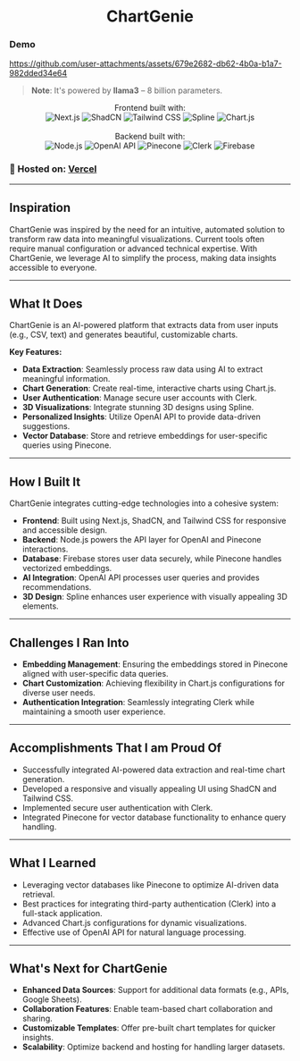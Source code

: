 <h1 align="center">ChartGenie</h1>

### Demo  
https://github.com/user-attachments/assets/679e2682-db62-4b0a-b1a7-982dded34e64

> **Note**: It's powered by **llama3** – 8 billion parameters.

<p align="center">
  Frontend built with: <br>
  <img src="https://img.shields.io/badge/Next.js-000000?style=for-the-badge&logo=nextdotjs&logoColor=white" alt="Next.js">
  <img src="https://img.shields.io/badge/shadcn-000000?style=for-the-badge&logo=shadcnui&logoColor=white" alt="ShadCN">
  <img src="https://img.shields.io/badge/Tailwind_CSS-38B2AC?style=for-the-badge&logo=tailwind-css&logoColor=white" alt="Tailwind CSS">
  <img src="https://img.shields.io/badge/Spline-0000FF?style=for-the-badge&logo=spline&logoColor=white" alt="Spline">
  <img src="https://img.shields.io/badge/Chart.js-FF6384?style=for-the-badge&logo=chartjs&logoColor=white" alt="Chart.js">
  <br><br>
  Backend built with: <br>
  <img src="https://img.shields.io/badge/Node.js-339933?style=for-the-badge&logo=nodedotjs&logoColor=white" alt="Node.js">
  <img src="https://img.shields.io/badge/OpenAI_API-412991?style=for-the-badge&logo=openai&logoColor=white" alt="OpenAI API">
  <img src="https://img.shields.io/badge/Pinecone-00B8D9?style=for-the-badge&logo=pinecone&logoColor=white" alt="Pinecone">
  <img src="https://img.shields.io/badge/Clerk-7D4AFF?style=for-the-badge&logo=clerk&logoColor=white" alt="Clerk">
  <img src="https://img.shields.io/badge/Firebase-FFCA28?style=for-the-badge&logo=firebase&logoColor=white" alt="Firebase">
  <br>
</p>

### 🚀 Hosted on: [Vercel](https://vercel.com/)

---

## Inspiration
ChartGenie was inspired by the need for an intuitive, automated solution to transform raw data into meaningful visualizations. Current tools often require manual configuration or advanced technical expertise. With ChartGenie, we leverage AI to simplify the process, making data insights accessible to everyone.

---

## What It Does
ChartGenie is an AI-powered platform that extracts data from user inputs (e.g., CSV, text) and generates beautiful, customizable charts. 

**Key Features:**
- **Data Extraction**: Seamlessly process raw data using AI to extract meaningful information.
- **Chart Generation**: Create real-time, interactive charts using Chart.js.
- **User Authentication**: Manage secure user accounts with Clerk.
- **3D Visualizations**: Integrate stunning 3D designs using Spline.
- **Personalized Insights**: Utilize OpenAI API to provide data-driven suggestions.
- **Vector Database**: Store and retrieve embeddings for user-specific queries using Pinecone.

---

## How I Built It
ChartGenie integrates cutting-edge technologies into a cohesive system:

- **Frontend**: Built using Next.js, ShadCN, and Tailwind CSS for responsive and accessible design.
- **Backend**: Node.js powers the API layer for OpenAI and Pinecone interactions.
- **Database**: Firebase stores user data securely, while Pinecone handles vectorized embeddings.
- **AI Integration**: OpenAI API processes user queries and provides recommendations.
- **3D Design**: Spline enhances user experience with visually appealing 3D elements.

---

## Challenges I Ran Into
- **Embedding Management**: Ensuring the embeddings stored in Pinecone aligned with user-specific data queries.
- **Chart Customization**: Achieving flexibility in Chart.js configurations for diverse user needs.
- **Authentication Integration**: Seamlessly integrating Clerk while maintaining a smooth user experience.

---

## Accomplishments That I am Proud Of
- Successfully integrated AI-powered data extraction and real-time chart generation.
- Developed a responsive and visually appealing UI using ShadCN and Tailwind CSS.
- Implemented secure user authentication with Clerk.
- Integrated Pinecone for vector database functionality to enhance query handling.

---

## What I Learned
- Leveraging vector databases like Pinecone to optimize AI-driven data retrieval.
- Best practices for integrating third-party authentication (Clerk) into a full-stack application.
- Advanced Chart.js configurations for dynamic visualizations.
- Effective use of OpenAI API for natural language processing.

---

## What's Next for ChartGenie
- **Enhanced Data Sources**: Support for additional data formats (e.g., APIs, Google Sheets).
- **Collaboration Features**: Enable team-based chart collaboration and sharing.
- **Customizable Templates**: Offer pre-built chart templates for quicker insights.
- **Scalability**: Optimize backend and hosting for handling larger datasets.
